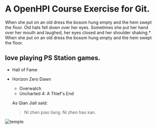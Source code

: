 # A OpenHPI Course Exercise for Git.
When she put on an old dress the bosom hung empty and the hem swept the floor. Old hats fell down over her eyes. Sometimes she put her hand over her mouth and laughed, her eyes closed and her shoulder shaking.*
When she put on an old dress the bosom hung empty and the hem swept the floor.
## love playing PS Station games.
* Hall of Fame
* Horizon Zero Dawn
  * Overwatch
  * Uncharted 4: A Thief's End

  As Qian Jiali said:
  > Ni zhen piao liang.
  > Ni zhen hao kan.

<img src="https://www.trafalgar.com/real-word/wp-content/uploads/sites/3/2018/01/Osaka-Castle-Japan-www.istockphoto.com_gb_photo_osaka-castle-osaka-japan-gm474272268-64549069-Ikuni-750x400.jpg" alt="temple"  style="vertical-align: bottom">